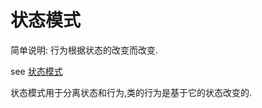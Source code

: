 # 状态模式

简单说明: 行为根据状态的改变而改变.

see [状态模式](https://www.runoob.com/design-pattern/state-pattern.html)

状态模式用于分离状态和行为,类的行为是基于它的状态改变的.


